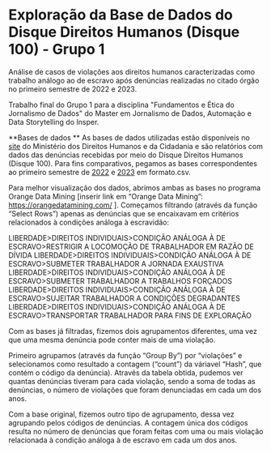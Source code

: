 # Exploração da Base de Dados do Disque Direitos Humanos (Disque 100) - Grupo 1

Análise de casos de violações aos direitos humanos caracterizadas como trabalho análogo ao de escravo após denúncias realizadas no citado órgão no primeiro semestre de 2022 e 2023.

Trabalho final do Grupo 1 para a disciplina "Fundamentos e Ética do Jornalismo de Dados" do Master em Jornalismo de Dados, Automação e Data Storytelling do Insper.

**Bases de dados **
As bases de dados utilizadas estão disponíveis no [site](https://www.gov.br/mdh/pt-br/acesso-a-informacao/dados-abertos/disque100) do Ministério dos Direitos Humanos e da Cidadania e são relatórios com dados das denúncias recebidas por meio do Disque Direitos Humanos (Disque 100). 
Para fins comparativos, pegamos as bases correspondentes ao primeiro semestre de [2022](https://www.gov.br/mdh/pt-br/acesso-a-informacao/dados-abertos/disque100/primeiro-semestre-de-2022) e [2023](https://www.gov.br/mdh/pt-br/acesso-a-informacao/dados-abertos/disque100/copy2_of_primeiro-semestre-de-2022) em formato.csv.

Para melhor visualização dos dados, abrimos ambas as bases no programa Orange Data Mining [inserir link em “Orange Data Mining”: https://orangedatamining.com/ ]. Começamos filtrando (através da função “Select Rows”) apenas as denúncias que se encaixavam em critérios relacionados à condições análoga à escravidão:

LIBERDADE>DIREITOS INDIVIDUAIS>CONDIÇÃO ANÁLOGA À DE ESCRAVO>RESTRIGIR A LOCOMOÇÃO DE TRABALHADOR EM RAZÃO DE DÍVIDA
LIBERDADE>DIREITOS INDIVIDUAIS>CONDIÇÃO ANÁLOGA À DE ESCRAVO>SUBMETER TRABALHADOR A JORNADA EXAUSTIVA
LIBERDADE>DIREITOS INDIVIDUAIS>CONDIÇÃO ANÁLOGA À DE ESCRAVO>SUBMETER TRABALHADOR A TRABALHOS FORÇADOS
LIBERDADE>DIREITOS INDIVIDUAIS>CONDIÇÃO ANÁLOGA À DE ESCRAVO>SUJEITAR TRABALHADOR A CONDIÇÕES DEGRADANTES
LIBERDADE>DIREITOS INDIVIDUAIS>CONDIÇÃO ANÁLOGA À DE ESCRAVO>TRANSPORTAR TRABALHADOR PARA FINS DE EXPLORAÇÃO  

Com as bases já filtradas, fizemos dois agrupamentos diferentes, uma vez que uma mesma denúncia pode conter mais de uma violação. 

Primeiro agrupamos (através da função “Group By”) por “violações” e selecionamos como resultado a contagem (“count”) da váriavel “Hash”, que contém o código da denúncia). Através da tabela obtida, pudemos ver quantas denúncias tiveram para cada violação, sendo a soma de todas as denúncias, o número de violações que foram denunciadas em cada um dos anos. 

Com a base original, fizemos outro tipo de agrupamento, dessa vez agrupando pelos códigos de denúncias. A contagem única dos códigos resulta no número de denúncias que foram feitas com uma ou mais violação relacionada à condição análoga à de escravo em cada um dos anos.

